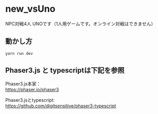 # new_vsUno
NPC対戦4人 UNOです（1人用ゲームです。オンライン対戦はできません）

## 動かし方  
`yarn run dev`  
  
## Phaser3.js と typescriptは下記を参照  
Phaser3.js本家：  
https://phaser.io/phaser3
  
Phaser3.jsとtypescript:  
https://github.com/digitsensitive/phaser3-typescript

